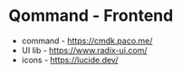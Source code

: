 # Qommand - Frontend

- command - https://cmdk.paco.me/
- UI lib - https://www.radix-ui.com/
- icons - https://lucide.dev/